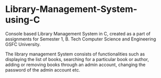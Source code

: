 # Library-Management-System-using-C
Console based Library Management System in C, created as a part of assignments for Semester 1, B. Tech Computer Science and Engineering GSFC University.

The library management System consists of functionalities such as displaying the list of books, searching for a particular book or author, adding or removing books through an admin account, changing the password of the admin account etc.
